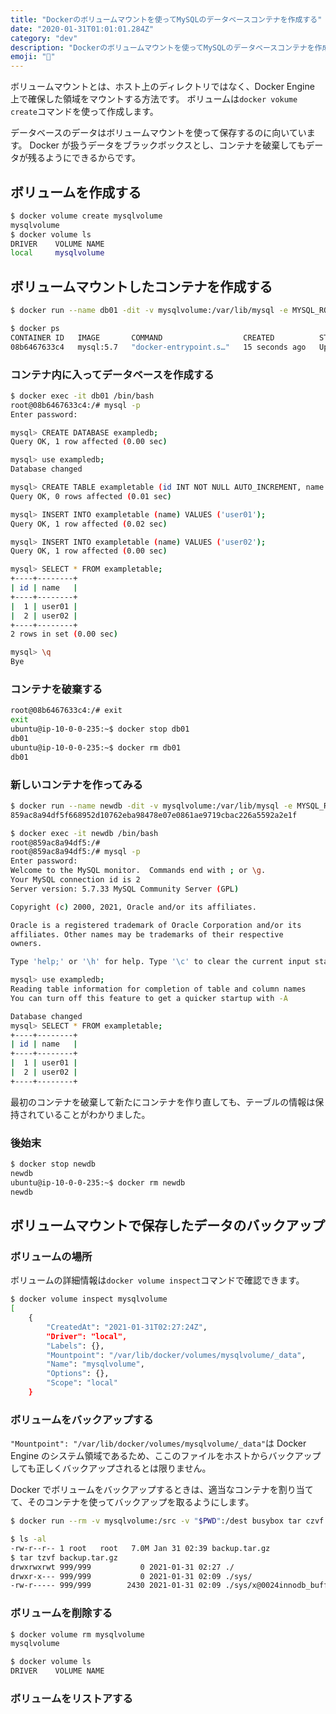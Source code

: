 ```yaml
---
title: "Dockerのボリュームマウントを使ってMySQLのデータベースコンテナを作成する"
date: "2020-01-31T01:01:01.284Z"
category: "dev"
description: "Dockerのボリュームマウントを使ってMySQLのデータベースコンテナを作成する"
emoji: "🐀"
---
```


ボリュームマウントとは、ホスト上のディレクトリではなく、Docker Engine 上で確保した領域をマウントする方法です。
ボリュームは`docker vokume create`コマンドを使って作成します。

データベースのデータはボリュームマウントを使って保存するのに向いています。
Docker が扱うデータをブラックボックスとし、コンテナを破棄してもデータが残るようにできるからです。

## ボリュームを作成する

```bash
$ docker volume create mysqlvolume
mysqlvolume
$ docker volume ls
DRIVER    VOLUME NAME
local     mysqlvolume
```

## ボリュームマウントしたコンテナを作成する

```bash
$ docker run --name db01 -dit -v mysqlvolume:/var/lib/mysql -e MYSQL_ROOT_PASSWORD=mypassword mysql:5.7

$ docker ps
CONTAINER ID   IMAGE       COMMAND                  CREATED          STATUS          PORTS                 NAMES
08b6467633c4   mysql:5.7   "docker-entrypoint.s…"   15 seconds ago   Up 14 seconds   3306/tcp, 33060/tcp   db01
```

### コンテナ内に入ってデータベースを作成する

```bash
$ docker exec -it db01 /bin/bash
root@08b6467633c4:/# mysql -p
Enter password:

mysql> CREATE DATABASE exampledb;
Query OK, 1 row affected (0.00 sec)

mysql> use exampledb;
Database changed

mysql> CREATE TABLE exampletable (id INT NOT NULL AUTO_INCREMENT, name VARCHAR(50), PRIMARY KEY(id));
Query OK, 0 rows affected (0.01 sec)

mysql> INSERT INTO exampletable (name) VALUES ('user01');
Query OK, 1 row affected (0.02 sec)

mysql> INSERT INTO exampletable (name) VALUES ('user02');
Query OK, 1 row affected (0.00 sec)

mysql> SELECT * FROM exampletable;
+----+--------+
| id | name   |
+----+--------+
|  1 | user01 |
|  2 | user02 |
+----+--------+
2 rows in set (0.00 sec)

mysql> \q
Bye
```

### コンテナを破棄する

```bash
root@08b6467633c4:/# exit
exit
ubuntu@ip-10-0-0-235:~$ docker stop db01
db01
ubuntu@ip-10-0-0-235:~$ docker rm db01
db01
```

### 新しいコンテナを作ってみる

```bash
$ docker run --name newdb -dit -v mysqlvolume:/var/lib/mysql -e MYSQL_ROOT_PASSWORD=mypassword mysql:5.7
859ac8a94df5f668952d10762eba98478e07e0861ae9719cbac226a5592a2e1f

$ docker exec -it newdb /bin/bash
root@859ac8a94df5:/#
root@859ac8a94df5:/# mysql -p
Enter password:
Welcome to the MySQL monitor.  Commands end with ; or \g.
Your MySQL connection id is 2
Server version: 5.7.33 MySQL Community Server (GPL)

Copyright (c) 2000, 2021, Oracle and/or its affiliates.

Oracle is a registered trademark of Oracle Corporation and/or its
affiliates. Other names may be trademarks of their respective
owners.

Type 'help;' or '\h' for help. Type '\c' to clear the current input statement.

mysql> use exampledb;
Reading table information for completion of table and column names
You can turn off this feature to get a quicker startup with -A

Database changed
mysql> SELECT * FROM exampletable;
+----+--------+
| id | name   |
+----+--------+
|  1 | user01 |
|  2 | user02 |
+----+--------+

```

最初のコンテナを破棄して新たにコンテナを作り直しても、テーブルの情報は保持されていることがわかりました。

### 後始末

```bash
$ docker stop newdb
newdb
ubuntu@ip-10-0-0-235:~$ docker rm newdb
newdb
```

## ボリュームマウントで保存したデータのバックアップ

### ボリュームの場所

ボリュームの詳細情報は`docker volume inspect`コマンドで確認できます。

```bash
$ docker volume inspect mysqlvolume
[
    {
        "CreatedAt": "2021-01-31T02:27:24Z",
        "Driver": "local",
        "Labels": {},
        "Mountpoint": "/var/lib/docker/volumes/mysqlvolume/_data",
        "Name": "mysqlvolume",
        "Options": {},
        "Scope": "local"
    }
```

### ボリュームをバックアップする

`"Mountpoint": "/var/lib/docker/volumes/mysqlvolume/_data"`は Docker Engine のシステム領域であるため、ここのファイルをホストからバックアップしても正しくバックアップされるとは限りません。

Docker でボリュームをバックアップするときは、適当なコンテナを割り当てて、そのコンテナを使ってバックアップを取るようにします。

```bash
$ docker run --rm -v mysqlvolume:/src -v "$PWD":/dest busybox tar czvf /dest/backup.tar.gz -C /src .

$ ls -al
-rw-r--r-- 1 root   root   7.0M Jan 31 02:39 backup.tar.gz
$ tar tzvf backup.tar.gz
drwxrwxrwt 999/999           0 2021-01-31 02:27 ./
drwxr-x--- 999/999           0 2021-01-31 02:09 ./sys/
-rw-r----- 999/999        2430 2021-01-31 02:09 ./sys/x@0024innodb_buffer_stats_by_schema.frm
```

### ボリュームを削除する

```bash
$ docker volume rm mysqlvolume
mysqlvolume

$ docker volume ls
DRIVER    VOLUME NAME
```

### ボリュームをリストアする

```bash

```
